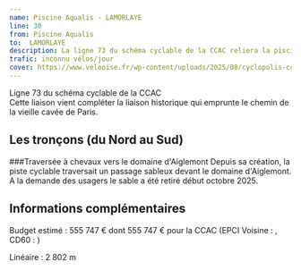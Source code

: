 ```yaml
---
name: Piscine Aqualis - LAMORLAYE
line: 30
from: Piscine Aqualis
to:  LAMORLAYE 
description: La ligne 73 du schéma cyclable de la CCAC reliera la piscine Aqualis à LAMORLAYE 
trafic: inconnu vélos/jour
cover: https://www.velooise.fr/wp-content/uploads/2025/08/cyclopolis-ccac-73.jpg
---
```

Ligne 73 du schéma cyclable de la CCAC  
Cette liaison vient compléter la liaison historique qui emprunte le chemin de la vieille cavée de Paris.
## Les tronçons (du Nord au Sud)

###Traversée à chevaux vers le domaine d'Aiglemont
Depuis sa création, la piste cyclable traversait un passage sableux devant le domaine d'Aiglemont. A la demande des usagers le sable a été retiré début octobre 2025.

## Informations complémentaires

Budget estimé : 555 747 € dont 555 747 € pour la CCAC (EPCI Voisine : , CD60 : )

Linéaire : 2 802 m

